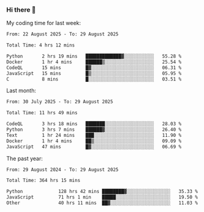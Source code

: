### Hi there 👋

My coding time for last week:

<!--START_SECTION:week-->

```txt
From: 22 August 2025 - To: 29 August 2025

Total Time: 4 hrs 12 mins

Python       2 hrs 19 mins   █████████████▓░░░░░░░░░░░   55.28 %
Docker       1 hr 4 mins     ██████▒░░░░░░░░░░░░░░░░░░   25.54 %
CodeQL       15 mins         █▓░░░░░░░░░░░░░░░░░░░░░░░   06.31 %
JavaScript   15 mins         █▒░░░░░░░░░░░░░░░░░░░░░░░   05.95 %
C            8 mins          █░░░░░░░░░░░░░░░░░░░░░░░░   03.51 %
```

<!--END_SECTION:week-->

Last month:

<!--START_SECTION:month-->

```txt
From: 30 July 2025 - To: 29 August 2025

Total Time: 11 hrs 49 mins

CodeQL       3 hrs 18 mins   ███████░░░░░░░░░░░░░░░░░░   28.03 %
Python       3 hrs 7 mins    ██████▓░░░░░░░░░░░░░░░░░░   26.40 %
Text         1 hr 24 mins    ███░░░░░░░░░░░░░░░░░░░░░░   11.90 %
Docker       1 hr 4 mins     ██▒░░░░░░░░░░░░░░░░░░░░░░   09.09 %
JavaScript   47 mins         █▓░░░░░░░░░░░░░░░░░░░░░░░   06.69 %
```

<!--END_SECTION:month-->

The past year:

<!--START_SECTION:year-->

```txt
From: 29 August 2024 - To: 29 August 2025

Total Time: 364 hrs 15 mins

Python             128 hrs 42 mins ████████▓░░░░░░░░░░░░░░░░   35.33 %
JavaScript         71 hrs 1 min    █████░░░░░░░░░░░░░░░░░░░░   19.50 %
Other              40 hrs 11 mins  ██▓░░░░░░░░░░░░░░░░░░░░░░   11.03 %
```

<!--END_SECTION:year-->

